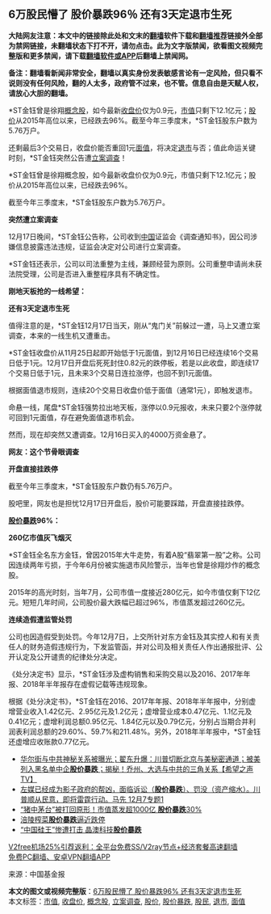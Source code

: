 <h2>6万股民懵了 股价暴跌96％ 还有3天定退市生死</h2> <p class="notice"><b>大陆网友注意：本文中的链接除此处和文末的<a href="https://github.com/bannedbook/fanqiang" >翻墙</a>软件下载和<a href="https://github.com/killgcd/justmysocks/blob/master/README.md">翻墙推荐</a>链接外全部为禁网链接，未翻墙状态下打不开，请勿点击。此为文字版禁闻，欲看图文视频完整版和更多禁闻，请下载<a href="https://github.com/bannedbook/fanqiang">翻墙软件或APP</a>后翻墙上禁闻网。</p><p>备注：翻墙看新闻非常安全，翻墙以真实身份发表敏感言论有一定风险，但只看不说则没有任何风险，翻的人太多，政府管不过来，也不管。信息自由是天赋人权，请放心大胆的翻墙。</b></p>  <div class="entry"> <p id="summary">*ST金钰曾是徐翔<a href="https://www.bannedbook.org/bnews/tag/%E6%A6%82%E5%BF%B5%E8%82%A1/" class="st_tag internal_tag" rel="tag" title="标签 概念股 下的日志">概念股</a>，如今最新<a href="https://www.bannedbook.org/bnews/tag/%E6%94%B6%E7%9B%98%E4%BB%B7/" class="st_tag internal_tag" rel="tag" title="标签 收盘价 下的日志">收盘价</a>仅为0.9元，<a href="https://www.bannedbook.org/bnews/tag/%E5%B8%82%E5%80%BC/" class="st_tag internal_tag" rel="tag" title="标签 市值 下的日志">市值</a>只剩下12.1亿元；<a href="https://www.bannedbook.org/bnews/tag/%E8%82%A1%E4%BB%B7/" class="st_tag internal_tag" rel="tag" title="标签 股价 下的日志">股价</a>从2015年高位以来，已经跌去96%。截至今年三季度末，*ST金钰股东户数为5.76万户。</p> <p id="conimg">还剩最后3个交易日，收盘价能否重回1元<a href="https://www.bannedbook.org/bnews/tag/%E9%9D%A2%E5%80%BC/" class="st_tag internal_tag" rel="tag" title="标签 面值 下的日志">面值</a>，将决定<a href="https://www.bannedbook.org/bnews/tag/%E9%80%80%E5%B8%82/" class="st_tag internal_tag" rel="tag" title="标签 退市 下的日志">退市</a>与否；值此命运关键时刻，*ST金钰突然公告遭<a href="https://www.bannedbook.org/bnews/tag/%E7%AB%8B%E6%A1%88%E8%B0%83%E6%9F%A5/" class="st_tag internal_tag" rel="tag" title="标签 立案调查 下的日志">立案调查</a>！</p> <p>*ST金钰曾是徐翔概念股，如今最新收盘价仅为0.9元，市值只剩下12.1亿元；股价从2015年高位以来，已经跌去96%。</p> <p>截至今年三季度末，*ST金钰股东户数为5.76万户。</p> <p><strong>突然遭立案调查</strong></p> <p>12月17日晚间，*ST金钰公告称，公司收到<span class='wp_keywordlink_affiliate'><a href="https://www.bannedbook.org/" title="中国" target="_blank">中国</a></span>证监会《调查通知书》，因公司涉嫌信息披露违法违规，证监会决定对公司进行立案调查。</p>  <p>*ST金钰还表示，公司以司法重整为主线，兼顾经营为原则。公司重整申请尚未获法院受理，公司是否进入重整程序具有不确定性。</p> <p><strong>刚地天板抢的一线希望：</strong></p> <p><strong>还有3天定退市生死</strong></p> <p>值得注意的是，*ST金钰12月17日当天，刚从“鬼门关”前躲过一遭，马上又遭立案调查，本来的一线生机又遭重击。</p> <p>*ST金钰收盘价从11月25日起即开始低于1元面值，到12月16日已经连续16个交易日低于1元。12月17日开盘后死死封住0.82元的跌停板，若是以此收盘，即连续17个交易日低于1元，且未来3个交易日连拉涨停，也回不到1元面值。</p> <p>根据面值退市规则，连续20个交易日收盘价低于面值（通常1元），即触发退市。</p>  <p>命悬一线，尾盘*ST金钰强势拉出地天板，涨停以0.9元报收，未来只要2个涨停就可回到1元面值，存在避免面值退市机会。</p> <p>然而，现在却突然又遭调查。12月16日买入的4000万资金悬了。</p> <p><strong>网友：这个节骨眼调查</strong></p> <p><strong>开盘直接挂跌停</strong></p> <p>截至今年三季度末，*ST金钰股东户数仍有5.76万户。</p> <p>股吧里，网友也是担忧12月17日开盘后，股价可能要踩踏，开盘直接挂跌停。</p>  <p><strong><a href="https://www.bannedbook.org/bnews/tag/%E8%82%A1%E4%BB%B7%E6%9A%B4%E8%B7%8C/" class="st_tag internal_tag" rel="tag" title="标签 股价暴跌 下的日志">股价暴跌</a>96%：</strong></p> <p><strong>260亿市值灰飞烟灭</strong></p> <p>*ST金钰全名东方金钰，曾因2015年大牛走势，有着A股“翡翠第一股”之称。公司因连续两年亏损，于今年6月份被实施退市风险警示，当年也曾是徐翔炒作的概念股。</p> <p>2015年的高光时刻，当年7月，公司市值一度接近280亿元，如今市值仅剩下12亿元。短短几年时间，公司股价最大跌幅已超过96%，市值蒸发超过260亿元。</p> <p><strong>连续造假遭监管处罚</strong></p> <p>公司也因造假受到处罚。今年12月7日，上交所针对东方金钰及其实控人和有关责任人的财务造假违规行为，下发监管函，并对公司及相关责任人作出通报批评、公开认定及公开谴责的纪律处分决定。</p>  <p>《处分决定书》显示，*ST金钰涉及虚构销售和采购交易以及2016、2017年年报、2018年半年报存在虚假记载等违规现象。</p> <p>根据《处分决定书》，*ST金钰在2016、2017年年报、2018年半年报中，分别虚增营业收入1.42亿元、2.95亿元及1.2亿元；虚增营业成本0.47亿元、1.1亿元及0.41亿元；虚增利润总额0.95亿元、1.84亿元以及0.79亿元，分别占当期合并利润表利润总额的29.60%、59.7%和211.48%。另外，2018年半年报中，*ST金钰还虚增应收账款0.77亿元。</p> <ul class='op-related-articles' title='相关阅读'> <li><a href='https://www.bannedbook.org/bnews/cbnews/20201209/1444592.html' target='_blank'>华尔街与中共神秘关系被曝光；翟东升爆：川普切断北京与美秘密通道；被美列入黑名单中企<b>股价暴跌</b>；揭秘！乔州、大选与中共的三角关系【希望之声TV】</a></li> <li><a href='https://www.bannedbook.org/bnews/bannedvideo/20201207/1443305.html' target='_blank'>左媒已经成为影子政府的帮凶，面临诉讼（<b>股价暴跌</b>）、罚没（资产缩水）。川普顺从民意，即将雷霆行动。马先  12月7专题1</a></li> <li><a href='https://www.bannedbook.org/bnews/cnnews/20201114/1430836.html' target='_blank'>“猪中茅台”被打回原形！市值蒸发超1000亿 <b>股价暴跌</b>30%</a></li> <li><a href='https://www.bannedbook.org/bnews/comments/20201113/1430222.html' target='_blank'>涪陵榨菜<b>股价暴跌</b>逼近跌停</a></li> <li><a href='https://www.bannedbook.org/bnews/bannedvideo/20201112/1429916.html' target='_blank'>“中国硅王”惨遭打击 晶澳科技<b>股价暴跌</b></a></li> </ul> <p class="texttj"> <a href="https://www.bannedbook.org/forum23/topic22702.html" target="_blank">V2free机场25%引荐返利：全平台免费SS/V2ray节点+经济套餐高速翻墙</a><br/> <a href="https://github.com/bannedbook/fanqiang/wiki/%E7%A6%81%E9%97%BB%E7%BD%91%E5%AE%89%E5%8D%93%E7%BF%BB%E5%A2%99%E6%96%B0%E9%97%BBAPP" target="_blank">免费PC翻墙、安卓VPN翻墙APP</a></p><p> 来源：中国基金报 </p><a name='sharetosocial'></a>       <div><b>本文的图文或视频完整版</b>：<a href='https://www.bannedbook.org/bnews/finance/20201220/1451590.html'>6万股民懵了 股价暴跌96% 还有3天定退市生死</a></div>  </div><!--END ENTRY--> <div class="postfooter"> <div>本文标签：<a href="https://www.bannedbook.org/bnews/tag/%E5%B8%82%E5%80%BC/" rel="tag">市值</a>, <a href="https://www.bannedbook.org/bnews/tag/%E6%94%B6%E7%9B%98%E4%BB%B7/" rel="tag">收盘价</a>, <a href="https://www.bannedbook.org/bnews/tag/%E6%A6%82%E5%BF%B5%E8%82%A1/" rel="tag">概念股</a>, <a href="https://www.bannedbook.org/bnews/tag/%E7%AB%8B%E6%A1%88%E8%B0%83%E6%9F%A5/" rel="tag">立案调查</a>, <a href="https://www.bannedbook.org/bnews/tag/%E8%82%A1%E4%BB%B7/" rel="tag">股价</a>, <a href="https://www.bannedbook.org/bnews/tag/%E8%82%A1%E4%BB%B7%E6%9A%B4%E8%B7%8C/" rel="tag">股价暴跌</a>, <a href="https://www.bannedbook.org/bnews/tag/%e8%82%a1%e6%b0%91/" rel="tag">股民</a>, <a href="https://www.bannedbook.org/bnews/tag/%E9%80%80%E5%B8%82/" rel="tag">退市</a>, <a href="https://www.bannedbook.org/bnews/tag/%E9%9D%A2%E5%80%BC/" rel="tag">面值</a></div>  </div><!--END POSTFOOTER--> 